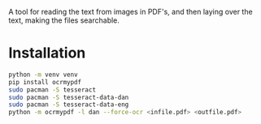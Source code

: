 A tool for reading the text from images in PDF's, and then laying over the text,
making the files searchable.

# Installation

```bash
python -m venv venv
pip install ocrmypdf
sudo pacman -S tesseract
sudo pacman -S tesseract-data-dan
sudo pacman -S tesseract-data-eng
python -m ocrmypdf -l dan --force-ocr <infile.pdf> <outfile.pdf> 
```
